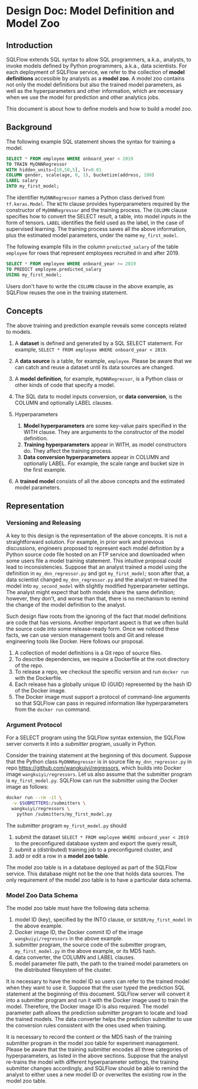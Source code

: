 # Design Doc: Model Definition and Model Zoo

## Introduction

SQLFlow extends SQL syntax to allow SQL programmers, a.k.a., analysts, to invoke models defined by Python programmers, a.k.a., data scientists.  For each deployment of SQLFlow service, we refer to the collection of **model definitions** accessible by analysts as a **model zoo**.  A model zoo contains not only the model definitions but also the trained model parameters, as well as the hyperparameters and other information, which are necessary when we use the model for prediction and other analytics jobs.

This document is about how to define models and how to build a model zoo.

## Background

The following example SQL statement shows the syntax for training a model.

```sql
SELECT * FROM employee WHERE onboard_year < 2019
TO TRAIN MyDNNRegressor
WITH hidden_units=[10,50,5], lr=0.01
COLUMN gender, scale(age, 0, 1), bucketize(address, 100) 
LABEL salary 
INTO my_first_model;
```

The identifier `MyDNNRegressor` names a Python class derived from `tf.keras.Model`.  The `WITH` clause provides hyperparameters required by the constructor of `MyDNNRegressor`  and the training process. The `COLUMN` clause specifies how to convert the SELECT result, a table, into model inputs in the form of tensors. `LABEL` identifies the field used as the label, in the case of supervised learning.  The training process saves all the above information, plus the estimated model parameters, under the name `my_first_model`.

The following example fills in the column `predicted_salary` of the table `employee` for rows that represent employees recruited in and after 2019.

```sql
SELECT * FROM employee WHERE onboard_year >= 2019 
TO PREDICT employee.predicted_salary
USING my_first_model;
```

Users don't have to write the `COLUMN` clause in the above example, as SQLFlow reuses the one in the training statement.

## Concepts

The above training and prediction example reveals some concepts related to models.

1. A **dataset** is defined and generated by a SQL SELECT statement. For example, `SELECT * FROM employee WHERE onboard_year < 2019`.

1. A **data source** is a table, for example, `employee`.  Please be aware that we can catch and reuse a dataset until its data sources are changed.

1. A **model definition**, for example, `MyDNNRegressor`, is a Python class or other kinds of code that specify a model.

1. The SQL data to model inputs conversion, or **data conversion**, is the COLUMN and optionally LABEL clauses.

1. Hyperparameters
   1. **Model hyperparameters** are some key-value pairs specified in the WITH clause. They are arguments to the constructor of the model definition.
   1. **Training hyperparameters** appear in WITH, as model constructors do. They affect the training process.
   1. **Data conversion hyperparameters** appear in COLUMN and optionally LABEL. For example, the scale range and bucket size in the first example.

1. A **trained model** consists of all the above concepts and the estimated model parameters.

## Representation

### Versioning and Releasing

A key to this design is the representation of the above concepts.  It is not a straightforward solution. For example, in prior work and previous discussions, engineers proposed to represent each model definition by a Python source code file hosted on an FTP service and downloaded when some users file a model training statement. This intuitive proposal could lead to inconsistencies. Suppose that an analyst trained a model using the definition in `my_dnn_regressor.py` and got `my_first_model`; soon after that, a data scientist changed `my_dnn_regressor.py` and the analyst re-trained the model into `my_second_model` with slightly modified hyperparameter settings. The analyst might expect that both models share the same definition; however, they don't, and worse than that, there is no mechanism to remind the change of the model definition to the analyst.

Such design flaw roots from the ignoring of the fact that model definitions are code that has versions. Another important aspect is that we often build the source code into some release-ready form.  Once we noticed these facts, we can use version management tools and Git and release engineering tools like Docker.  Here follows our proposal.

1. A collection of model definitions is a Git repo of source files. 
1. To describe dependencies, we require a Dockerfile at the root directory of the repo.
1. To release a repo, we checkout the specific version and run `docker run` with the Dockerfile.
1. Each release has a globally unique ID (GUID) represented by the hash ID of the Docker image.
1. The Docker image must support a protocol of command-line arguments so that SQLFlow can pass in required information like hyperparameters from the `docker run` command.

### Argument Protocol

For a SELECT program using the SQLFlow syntax extension, the SQLFlow server converts it into a *submitter* program, usually in Python.

Consider the training statement at the beginning of this document. Suppose that the Python class `MyDNNRegressor` is in source file `my_dnn_regressor.py` in repo https://github.com/wangkuiyi/regressors, which builds into Docker image `wangkuiyi/regressors`.  Let us also assume that the submitter program is `my_first_model.py`.  SQLFlow can run the submitter using the Docker image as follows:

```bash
docker run --rm -it \
  -v $SUBMITTERS:/submitters \
  wangkuiyi/regressors \
    python /submitters/my_first_model.py
```

The submitter program `my_first_model.py` should

1. submit the dataset `SELECT * FROM employee WHERE onboard_year < 2019` to the preconfigured database system and export the query result,
1. submit a (distributed) training job to a preconfigured cluster, and
1. add or edit a row in a **model zoo table**.

The model zoo table is in a database deployed as part of the SQLFlow service. This database might not be the one that holds data sources.  The only requirement of the model zoo table is to have a particular data schema.

### Model Zoo Data Schema

The model zoo table must have the following data schema:

1. model ID (key), specified by the INTO clause, or `$USER/my_first_model` in the above example.
1. Docker image ID, the Docker commit ID of the image `wangkuiyi/regressors` in the above example.
1. submitter program, the source code of the submitter program, `my_first_model.py` in the above example, or its MD5 hash.
1. data converter, the COLUMN and LABEL clauses.
1. model parameter file path, the path to the trained model parameters on the distributed filesystem of the cluster.

It is necessary to have the model ID so users can refer to the trained model when they want to use it.  Suppose that the user typed the prediction SQL statement at the beginning of this document. SQLFlow server will convert it into a submitter program and run it with the Docker image used to train the model. Therefore, the Docker image ID is also required. The model parameter path allows the prediction submitter program to locate and load the trained models.  The data converter helps the prediction submitter to use the conversion rules consistent with the ones used when training.

It is necessary to record the content or the MD5 hash of the training submitter program in the model zoo table for experiment management. Please be aware that the training submitter encodes all three categories of hyperparameters, as listed in the above sections.  Suppose that the analyst re-trains the model with different hyperparameter settings, the training submitter changes accordingly, and SQLFlow should be able to remind the analyst to either uses a new model ID or overwrites the existing row in the model zoo table.
